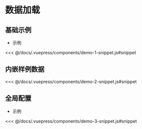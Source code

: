 # 数据加载

## 基础示例

<!-- -   示例内容：
    -   数据格式
        -   节点位置
        -   节点半径
        -   节点颜色
        -   画布宽高
    -   数据加载
    -   图绘制 -->

-   示例

<demo-1/>

<<< @/docs/.vuepress/components/demo-1-snippet.js#snippet

<!-- <iframe src="https://codesandbox.io/s/upbeat-gould-gtz10" width="700px" height="500px" frameborder="0" scrolling="no"> </iframe> -->

## 内嵌样例数据

<!-- -   示例内容：
    -   内嵌样例数据使用
    -   数据加载
    -   图绘制
-   示例 -->

<demo-3/>

<demo-2/>

<<< @/docs/.vuepress/components/demo-2-snippet.js#snippet

## 全局配置

<!-- -   示例内容：
    -   全局配置
        -   挂载`dom`
        -   节点半径
        -   节点颜色
        -   节点数量
        -   画布宽高
        -   背景颜色
    -   数据加载
    -   图绘制 -->

-   示例

<<< @/docs/.vuepress/components/demo-3-snippet.js#snippet
